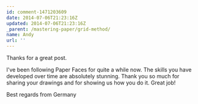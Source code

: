 ```yaml
---
id: comment-1471203609
date: 2014-07-06T21:23:16Z
updated: 2014-07-06T21:23:16Z
_parent: /mastering-paper/grid-method/
name: Andy
url: ''
---
```


Thanks for a great post.

I've been following Paper Faces for quite a while now. The skills you have developed over time are absolutely stunning. Thank
you so much for sharing your drawings and for showing us how you do it. Great job!

Best regards from Germany
